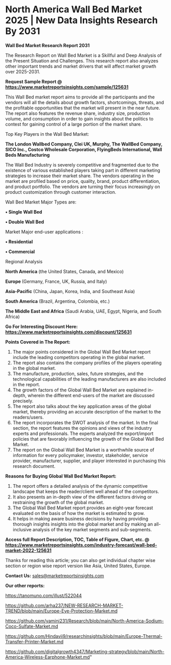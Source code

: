 # North America Wall Bed Market 2025 | New Data Insights Research By 2031

<strong>Wall Bed Market Research Report 2031</strong>

The Research Report on Wall Bed Market is a Skillful and Deep Analysis of the Present Situation and Challenges. This research report also analyzes other important trends and market drivers that will affect market growth over 2025-2031.

<strong>Request Sample Report @ <a href=https://www.marketreportsinsights.com/sample/125631>https://www.marketreportsinsights.com/sample/125631</a></strong>

This Wall Bed market report aims to provide all the participants and the vendors will all the details about growth factors, shortcomings, threats, and the profitable opportunities that the market will present in the near future. The report also features the revenue share, industry size, production volume, and consumption in order to gain insights about the politics to contest for gaining control of a large portion of the market share.

Top Key Players in the Wall Bed Market:

<strong>The London Wallbed Company, Clei UK, Murphy, The WallBed Company, SICO Inc., Costco Wholesale Corporation, FlyingBeds International, Wall Beds Manufacturing</strong>

The Wall Bed Industry is severely competitive and fragmented due to the existence of various established players taking part in different marketing strategies to increase their market share. The vendors operating in the market are profiled based on price, quality, brand, product differentiation, and product portfolio. The vendors are turning their focus increasingly on product customization through customer interaction.

Wall Bed Market Major Types are:

<strong>• Single Wall Bed

• Double Wall Bed</strong>

Market Major end-user applications :

<strong>• Residential

• Commercial</strong>

Regional Analysis

</u><strong><b>North America</b></strong> (the United States, Canada, and Mexico)

<strong><b>Europe </b></strong>(Germany, France, UK, Russia, and Italy)

<strong><b>Asia-Pacific</b></strong> (China, Japan, Korea, India, and Southeast Asia)

<strong><b>South America</b></strong> (Brazil, Argentina, Colombia, etc.)

<strong><b>The Middle East and Africa</b></strong> (Saudi Arabia, UAE, Egypt, Nigeria, and South Africa)

<strong>Go For Interesting Discount Here: <a href=https://www.marketreportsinsights.com/discount/125631>https://www.marketreportsinsights.com/discount/125631</a></strong>

<strong>Points Covered in The Report:</strong>
<ol>
  <li>The major points considered in the Global Wall Bed Market report include the leading competitors operating in the global market.</li>
  <li>The report also contains the company profiles of the players operating in the global market.</li>
  <li>The manufacture, production, sales, future strategies, and the technological capabilities of the leading manufacturers are also included in the report.</li>
  <li>The growth factors of the Global Wall Bed Market are explained in-depth, wherein the different end-users of the market are discussed precisely.</li>
  <li>The report also talks about the key application areas of the global market, thereby providing an accurate description of the market to the readers/users.</li>
  <li>The report incorporates the SWOT analysis of the market. In the final section, the report features the opinions and views of the industry experts and professionals. The experts analyzed the export/import policies that are favorably influencing the growth of the Global Wall Bed Market.</li>
  <li>The report on the Global Wall Bed Market is a worthwhile source of information for every policymaker, investor, stakeholder, service provider, manufacturer, supplier, and player interested in purchasing this research document.</li>
</ol>
<strong>Reasons for Buying Global Wall Bed Market Report:</strong>

<ol>
  <li>The report offers a detailed analysis of the dynamic competitive landscape that keeps the reader/client well ahead of the competitors.</li>
  <li>It also presents an in-depth view of the different factors driving or restraining the growth of the global market.</li>
  <li>The Global Wall Bed Market report provides an eight-year forecast evaluated on the basis of how the market is estimated to grow.</li>
  <li>It helps in making aware business decisions by having providing thorough insights insights into the global market and by making an all-inclusive analysis of the key market segments and sub-segments.</li>
</ol>
<strong>Access full Report Description, TOC, Table of Figure, Chart, etc. @ <a href=https://www.marketreportsinsights.com/industry-forecast/wall-bed-market-2022-125631>https://www.marketreportsinsights.com/industry-forecast/wall-bed-market-2022-125631</a></strong>


Thanks for reading this article; you can also get individual chapter wise section or region wise report version like Asia, United States, Europe.

<strong>Contact Us:</strong>
sales@marketreportsinsights.com

<strong>Our other reports:</strong>

<a href=https://tanomuno.com/illust/522044>https://tanomuno.com/illust/522044</a>

<a href=https://github.com/arha237/NEW-RESEARCH-MARKET-TREND/blob/main/Europe-Eye-Protection-Market.md>https://github.com/arha237/NEW-RESEARCH-MARKET-TREND/blob/main/Europe-Eye-Protection-Market.md</a>

<a href=https://github.com/yamini231/Research/blob/main/North-America-Sodium-Coco-Sulfate-Market.md>https://github.com/yamini231/Research/blob/main/North-America-Sodium-Coco-Sulfate-Market.md</a>

<a href=https://github.com/Hindavii9/researchinsights/blob/main/Europe-Thermal-Transfer-Printer-Market.md>https://github.com/Hindavii9/researchinsights/blob/main/Europe-Thermal-Transfer-Printer-Market.md</a>

<a href=https://github.com/digitalgrowth4347/Marketing-strategy/blob/main/North-America-Wireless-Earphone-Market.md>https://github.com/digitalgrowth4347/Marketing-strategy/blob/main/North-America-Wireless-Earphone-Market.md</a>"

